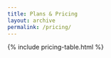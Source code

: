 ```yaml
---
title: Plans & Pricing
layout: archive
permalink: /pricing/
---
```


{% include pricing-table.html %}
